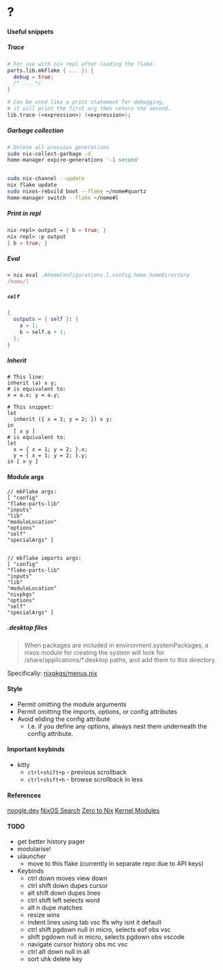 # ?

#### Useful snippets

##### Trace

```nix
# For use with nix repl after loading the flake.
parts.lib.mkFlake { ... }: {
  debug = true;
  /* ... */
}

# Can be used like a print statement for debugging,
# it will print the first arg then return the second.
lib.trace (<expression>) (<expression>);
```

##### Garbage collection

```bash
# Delete all previous generations
sudo nix-collect-garbage -d
home-manager expire-generations '-1 second'


sudo nix-channel --update
nix flake update
sudo nixos-rebuild boot --flake ~/nome#quartz
home-manager switch --flake ~/nome#l
```

##### Print in repl

```nix
nix-repl> output = { b = true; }
nix-repl> :p output
{ b = true; }
```

##### Eval

```nix
> nix eval .#homeConfigurations.l.config.home.homeDirectory
/home/l
```

##### `self`

```nix
{
  outputs = { self }: {
    a = 1;
    b = self.a + 1;
  };
}

```

##### Inherit

```
# This line:
inherit (a) x y;
# is equivalent to:
x = a.x; y = a.y;
```

```
# This snippet:
let
  inherit ({ x = 1; y = 2; }) x y;
in
  [ x y ]
# is equivalent to:
let
  x = { x = 1; y = 2; }.x;
  y = { x = 1; y = 2; }.y;
in [ x y ]
```

#### Module args

```
// mkFlake args:
[ "config"
"flake-parts-lib"
"inputs"
"lib"
"moduleLocation"
"options"
"self"
"specialArgs" ]


// mkflake imports args:
[ "config"
"flake-parts-lib"
"inputs"
"lib"
"moduleLocation"
"nixpkgs"
"options"
"self"
"specialArgs" ]
```

##### .desktop files

> When packages are included in environment.systemPackages, a nixos module for creating the system will look for <pkg>/share/applications/*.desktop paths, and add them to this directory.

Specifically: [nixpkgs/menus.nix](https://github.com/NixOS/nixpkgs/blob/7b2f9d4732d36d305d515f20c5caf7fe1961df80/nixos/modules/config/xdg/menus.nix)

#### Style

- Permit omitting the module arguments
- Permit omitting the imports, options, or config attributes
- Avoid eliding the config attribute
  - I.e. if you define any options, always nest them underneath the config attribute.

#### Important keybinds

- kitty
  - `ctrl+shift+p` - previous scrollback
  - `ctrl+shift+h` - browse scrollback in less

#### References

[noogle.dev](https://noogle.dev)
[NixOS Search](https://search.nixos.org/packages?channel=unstable)
[Zero to Nix](https://zero-to-nix.com)
[Kernel Modules](https://web.archive.org/web/20240129074852/https://gist.github.com/CMCDragonkai/810f78ee29c8fce916d072875f7e1751)

#### TODO

- get better history pager
- modularise!
- ulauncher
  - move to this flake (currently in separate repo due to API keys)
- Keybinds
  - ctrl down moves view down
  - ctrl shift down dupes cursor
  - alt shift down dupes lines
  - ctrl shift left selects word
  - alt n dupe matches
  - resize wins
  - indent lines using tab vsc ffs why isnt it default
  - ctrl shift pgdown null in micro, selects eof obs vsc
  - shift pgdown null in micro, selects pgdown obs vscode
  - navigate cursor history obs mc vsc
  - ctrl alt down null in all
  - sort uhk delete key
